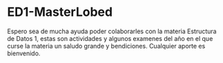# ED1-MasterLobed
Espero sea de mucha ayuda poder colaborarles con la materia Estructura de Datos 1, estas son actividades y  algunos examenes del año en el que curse la materia
un saludo grande y bendiciones.
Cualquier aporte es bienvenido.

